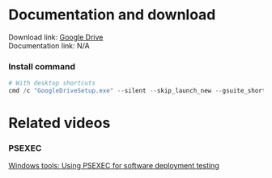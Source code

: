 # Documentation and download
Download link: [Google Drive](https://support.google.com/a/answer/7491144?hl=en#zippy=%2Cwindows) <br />
Documentation link: N/A <br />

### Install command
```powershell
# With desktop shortcuts
cmd /c "GoogleDriveSetup.exe" --silent --skip_launch_new --gsuite_shortcuts=false
```

# Related videos
###  PSEXEC
[Windows tools: Using PSEXEC for software deployment testing](https://youtu.be/9ywdTna_TLc) <br />
